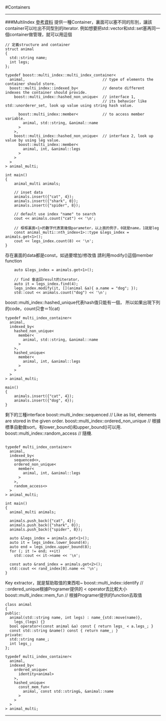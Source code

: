 #Containers

----
###MultiIndex
[參考資料](http://blog.tinlans.org/2008/04/09/boostmultiindex/)
提供一種Container，裏面可以塞不同的形別，讓該container可以吐出不同型別的iterator.
例如想要把std::vector和std::set塞再同一個container做管理，就可以用這個
````
// 定義structure and container
struct animal
{
  std::string name;
  int legs;
};

typedef boost::multi_index::multi_index_container<
  animal,                                   // type of elements the container should store.
  boost::multi_index::indexed_by<           // denote different indexes the container should provide.
    boost::multi_index::hashed_non_unique<  // interface 1, 
                                            // its behavior like std::unorderer_set, look up value using string hash value.

      boost::multi_index::member<           // to access member variable.
        animal, std::string, &animal::name
      >
    >,
    boost::multi_index::hashed_non_unique<  // interface 2, look up value by using leg value.
      boost::multi_index::member<
        animal, int, &animal::legs
      >
    >
  >
> animal_multi;

int main()
{
    animal_multi animals;

    // inset data
    animals.insert({"cat", 4});
    animals.insert({"shark", 0});
    animals.insert({"spider", 8});

    // default use index "name" to search
    cout << animals.count("cat") << '\n';

    // 框框裏面<1>的數字代表第幾個parameter，以上面的例子，0就是name，1就是leg
    const animal_multi::nth_index<1>::type &legs_index = animals.get<1>();
    cout << legs_index.count(8) << '\n';
}
````
存在裏面的data都是const，如過要增加/修改值
請利用modify()這個member function
````
    auto &legs_index = animals.get<1>();

    // find 會返回result的iterator，
    auto it = legs_index.find(4);
    legs_index.modify(it, [](animal &a){ a.name = "dog"; });
    std::cout << animals.count("dog") << '\n';
````
boost::multi_index::hashed_unique代表hash值只能有一個，
所以如果出現下列的code，count只會＝1(cat)
````
typedef multi_index_container<
  animal,
  indexed_by<
    hashed_non_unique<
      member<
        animal, std::string, &animal::name
      >
    >,
    hashed_unique<
      member<
        animal, int, &animal::legs
      >
    >
  >
> animal_multi;

main()
{
    animals.insert({"cat", 4});
    animals.insert({"dog", 4});
}
````
剩下的三種interface
boost::multi_index::sequenced           // Like as list, elements are stored in the given order.
boost::multi_index::ordered_non_unique  // 根據標準自動做sort，有lower_bound()和upper_bound()可以用.
boost::multi_index::random_access       // 隨機.
````

typedef multi_index_container<
  animal,
  indexed_by<
    sequenced<>,
    ordered_non_unique<
      member<
        animal, int, &animal::legs
      >
    >,
    random_access<>
  >
> animal_multi;

int main()
{
  animal_multi animals;

  animals.push_back({"cat", 4});
  animals.push_back({"shark", 0});
  animals.push_back({"spider", 8});

  auto &legs_index = animals.get<1>();
  auto it = legs_index.lower_bound(4);
  auto end = legs_index.upper_bound(8);
  for (; it != end; ++it)
    std::cout << it->name << '\n';

  const auto &rand_index = animals.get<2>();
  std::cout << rand_index[0].name << '\n';
}
````
Key extractor，就是幫助取值的東西啦~
boost::multi_index::identify    // ::ordered_unique根據Programer提供的 < operator去比較大小
boost::multi_index::mem_fun     // 根據Programer提供的function去取值 
````
class animal
{
public:
  animal(std::string name, int legs) : name_{std::move(name)},
    legs_(legs) {}
  bool operator<(const animal &a) const { return legs_ < a.legs_; }
  const std::string &name() const { return name_; }
private:
  std::string name_;
  int legs_;
};

typedef multi_index_container<
  animal,
  indexed_by<
    ordered_unique<
      identity<animal>
    >,
    hashed_unique<
      const_mem_fun<
        animal, const std::string&, &animal::name
      >
    >
  >
> animal_multi;
````

----






